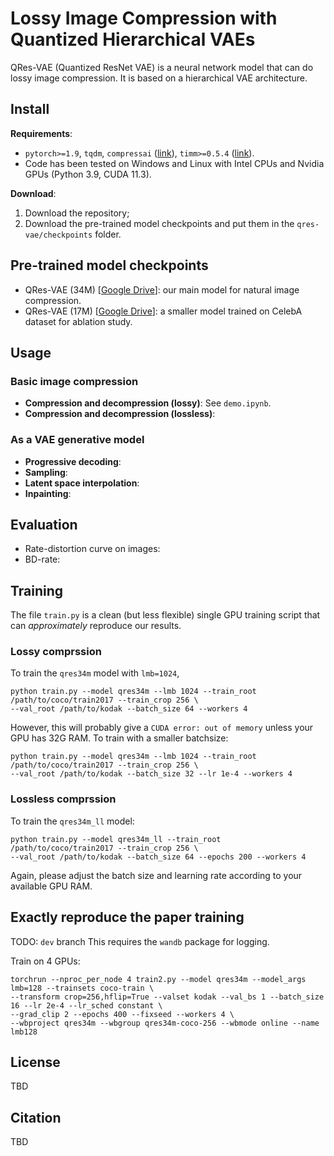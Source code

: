 # Lossy Image Compression with Quantized Hierarchical VAEs
QRes-VAE (Quantized ResNet VAE) is a neural network model that can do lossy image compression.
It is based on a hierarchical VAE architecture.


## Install
**Requirements**:
- `pytorch>=1.9`, `tqdm`, `compressai` ([link](https://github.com/InterDigitalInc/CompressAI)), `timm>=0.5.4` ([link](https://github.com/rwightman/pytorch-image-models)).
- Code has been tested on Windows and Linux with Intel CPUs and Nvidia GPUs (Python 3.9, CUDA 11.3).


**Download**:
1. Download the repository;
2. Download the pre-trained model checkpoints and put them in the `qres-vae/checkpoints` folder.


## Pre-trained model checkpoints
- QRes-VAE (34M) [[Google Drive](https://drive.google.com/file/d/1qBJ306VgSbwo7eWWxqYnQI0bRhY0l-7R/view?usp=sharing)]: our main model for natural image compression.
- QRes-VAE (17M) [[Google Drive](https://drive.google.com/file/d/1p8GpOxfb5r0Hoe_eCfUx3JLq8AmtD5AW/view?usp=sharing)]: a smaller model trained on CelebA dataset for ablation study.


## Usage
### Basic image compression
- **Compression and decompression (lossy)**: See `demo.ipynb`.
- **Compression and decompression (lossless)**:
### As a VAE generative model
- **Progressive decoding**:
- **Sampling**:
- **Latent space interpolation**:
- **Inpainting**:


## Evaluation
- Rate-distortion curve on images:
- BD-rate:


## Training
The file `train.py` is a clean (but less flexible) single GPU training script that can *approximately* reproduce our results.
### Lossy comprssion
To train the `qres34m` model with `lmb=1024`,
```
python train.py --model qres34m --lmb 1024 --train_root /path/to/coco/train2017 --train_crop 256 \
--val_root /path/to/kodak --batch_size 64 --workers 4
```
However, this will probably give a `CUDA error: out of memory` unless your GPU has 32G RAM. To train with a smaller batchsize:
```
python train.py --model qres34m --lmb 1024 --train_root /path/to/coco/train2017 --train_crop 256 \
--val_root /path/to/kodak --batch_size 32 --lr 1e-4 --workers 4
```
### Lossless comprssion
To train the `qres34m_ll` model:
```
python train.py --model qres34m_ll --train_root /path/to/coco/train2017 --train_crop 256 \
--val_root /path/to/kodak --batch_size 64 --epochs 200 --workers 4
```
Again, please adjust the batch size and learning rate according to your available GPU RAM.


## Exactly reproduce the paper training
TODO: `dev` branch
This requires the `wandb` package for logging.

Train on 4 GPUs:
```
torchrun --nproc_per_node 4 train2.py --model qres34m --model_args lmb=128 --trainsets coco-train \
--transform crop=256,hflip=True --valset kodak --val_bs 1 --batch_size 16 --lr 2e-4 --lr_sched constant \
--grad_clip 2 --epochs 400 --fixseed --workers 4 \
--wbproject qres34m --wbgroup qres34m-coco-256 --wbmode online --name lmb128
```


## License
TBD


## Citation
TBD
